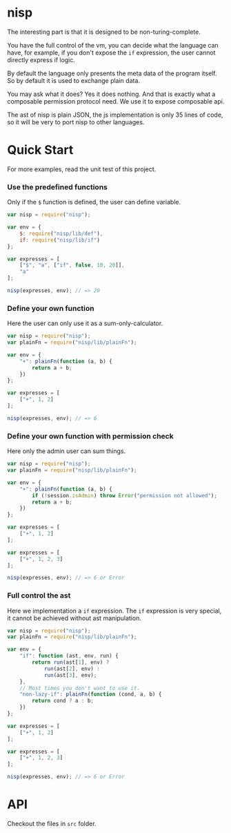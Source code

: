 # nisp

The interesting part is that it is designed to be non-turing-complete.

You have the full control of the vm, you can decide what the language can have, for example,
if you don't expose the `if` expression, the user cannot directly express if logic.

By default the language only presents the meta data of the program itself. So by default
it is used to exchange plain data.

You may ask what it does? Yes it does nothing. And that is exactly what a composable permission
protocol need. We use it to expose composable api.

The ast of nisp is plain JSON, the js implementation is only 35 lines of code, so it will be very to port nisp to other languages.


# Quick Start

For more examples, read the unit test of this project.


### Use the predefined functions

Only if the `$` function is defined, the user can define variable.

```js
var nisp = require("nisp");

var env = {
    $: require("nisp/lib/def"),
    if: require("nisp/lib/if")
};

var expresses = [
    ["$", "a", ["if", false, 10, 20]],
    "a"
];

nisp(expresses, env); // => 20
```

### Define your own function

Here the user can only use it as a sum-only-calculator.

```js
var nisp = require("nisp");
var plainFn = require("nisp/lib/plainFn");

var env = {
    "+": plainFn(function (a, b) {
        return a + b;
    })
};

var expresses = [
    ["+", 1, 2]
];

nisp(expresses, env); // => 6
```

### Define your own function with permission check

Here only the admin user can sum things.

```js
var nisp = require("nisp");
var plainFn = require("nisp/lib/plainFn");

var env = {
    "+": plainFn(function (a, b) {
        if (!session.isAdmin) throw Error("permission not allowed");
        return a + b;
    })
};

var expresses = [
    ["+", 1, 2]
];

var expresses = [
    ["+", 1, 2, 3]
];

nisp(expresses, env); // => 6 or Error
```

### Full control the ast

Here we implementation a `if` expression. The `if` expression is very special,
it cannot be achieved without ast manipulation.

```js
var nisp = require("nisp");
var plainFn = require("nisp/lib/plainFn");

var env = {
    "if": function (ast, env, run) {
        return run(ast[1], env) ?
            run(ast[2], env) :
            run(ast[3], env);
    },
    // Most times you don't want to use it.
    "non-lazy-if": plainFn(function (cond, a, b) {
        return cond ? a : b;
    })
};

var expresses = [
    ["+", 1, 2]
];

var expresses = [
    ["+", 1, 2, 3]
];

nisp(expresses, env); // => 6 or Error
```

# API

Checkout the files in `src` folder.
